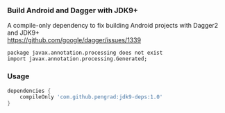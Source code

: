 ### Build Android and Dagger with JDK9+

A compile-only dependency to fix building Android projects with Dagger2 and JDK9+  
https://github.com/google/dagger/issues/1339  
```
package javax.annotation.processing does not exist
import javax.annotation.processing.Generated;
```

### Usage
```groovy
dependencies {
    compileOnly 'com.github.pengrad:jdk9-deps:1.0'
}
```
